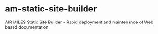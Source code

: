 # am-static-site-builder
AIR MILES Static Site Builder - Rapid deployment and maintenance of Web based documentation.

